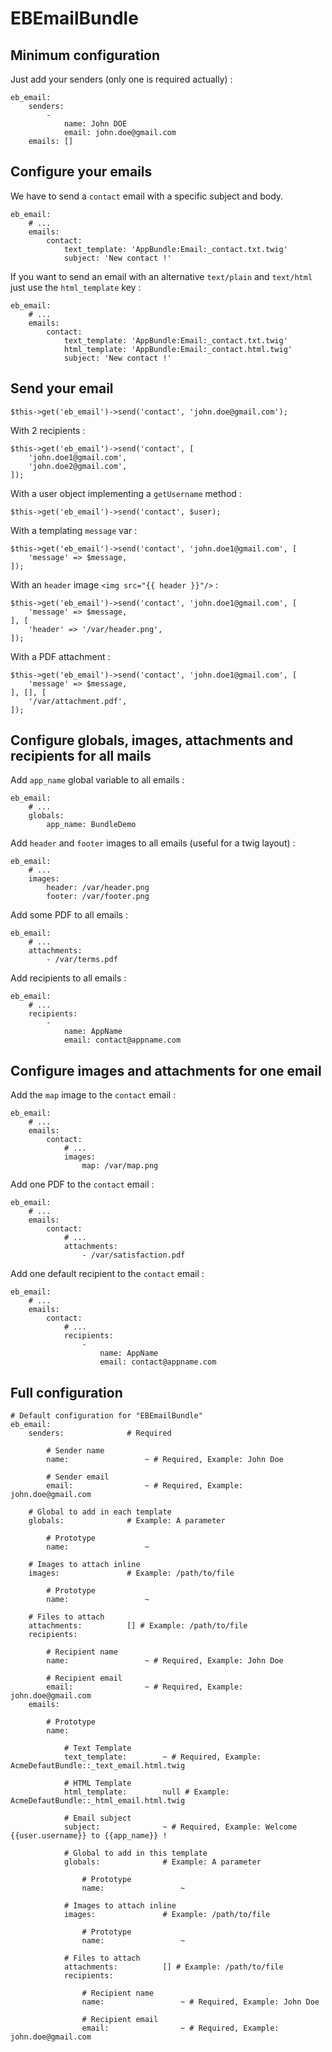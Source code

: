 # EBEmailBundle

## Minimum configuration

Just add your senders (only one is required actually) :

    eb_email:
        senders:
            -
                name: John DOE
                email: john.doe@gmail.com
        emails: []

## Configure your emails

We have to send a ``contact`` email with a specific subject and body.

    eb_email:
        # ...
        emails:
            contact:
                text_template: 'AppBundle:Email:_contact.txt.twig'
                subject: 'New contact !'

If you want to send an email with an alternative ``text/plain``
and ``text/html`` just use the ``html_template`` key :

    eb_email:
        # ...
        emails:
            contact:
                text_template: 'AppBundle:Email:_contact.txt.twig'
                html_template: 'AppBundle:Email:_contact.html.twig'
                subject: 'New contact !'

## Send your email

    $this->get('eb_email')->send('contact', 'john.doe@gmail.com');

With 2 recipients :

    $this->get('eb_email')->send('contact', [
        'john.doe1@gmail.com',
        'john.doe2@gmail.com',
    ]);

With a user object implementing a ``getUsername`` method :

    $this->get('eb_email')->send('contact', $user);

With a templating ``message`` var :

    $this->get('eb_email')->send('contact', 'john.doe1@gmail.com', [
        'message' => $message,
    ]);

With an ``header`` image ``<img src="{{ header }}"/>`` :

    $this->get('eb_email')->send('contact', 'john.doe1@gmail.com', [
        'message' => $message,
    ], [
        'header' => '/var/header.png',
    ]);

With a PDF attachment :

    $this->get('eb_email')->send('contact', 'john.doe1@gmail.com', [
        'message' => $message,
    ], [], [
        '/var/attachment.pdf',
    ]);

## Configure globals, images, attachments and recipients for all mails

Add ``app_name`` global variable to all emails :

    eb_email:
        # ...
        globals:
            app_name: BundleDemo

Add ``header`` and ``footer`` images to all emails (useful for a twig layout) :

    eb_email:
        # ...
        images:
            header: /var/header.png
            footer: /var/footer.png

Add some PDF to all emails :

    eb_email:
        # ...
        attachments:
            - /var/terms.pdf

Add recipients to all emails :

    eb_email:
        # ...
        recipients:
            -
                name: AppName
                email: contact@appname.com

## Configure images and attachments for one email

Add the ``map`` image to the ``contact`` email :

    eb_email:
        # ...
        emails:
            contact:
                # ...
                images:
                    map: /var/map.png

Add one PDF to the ``contact`` email :

    eb_email:
        # ...
        emails:
            contact:
                # ...
                attachments:
                    - /var/satisfaction.pdf

Add one default recipient to the ``contact`` email :

    eb_email:
        # ...
        emails:
            contact:
                # ...
                recipients:
                    -
                        name: AppName
                        email: contact@appname.com

## Full configuration

    # Default configuration for "EBEmailBundle"
    eb_email:
        senders:              # Required

            # Sender name
            name:                 ~ # Required, Example: John Doe

            # Sender email
            email:                ~ # Required, Example: john.doe@gmail.com

        # Global to add in each template
        globals:              # Example: A parameter

            # Prototype
            name:                 ~

        # Images to attach inline
        images:               # Example: /path/to/file

            # Prototype
            name:                 ~

        # Files to attach
        attachments:          [] # Example: /path/to/file
        recipients:

            # Recipient name
            name:                 ~ # Required, Example: John Doe

            # Recipient email
            email:                ~ # Required, Example: john.doe@gmail.com
        emails:

            # Prototype
            name:

                # Text Template
                text_template:        ~ # Required, Example: AcmeDefautBundle::_text_email.html.twig

                # HTML Template
                html_template:        null # Example: AcmeDefautBundle::_html_email.html.twig

                # Email subject
                subject:              ~ # Required, Example: Welcome {{user.username}} to {{app_name}} !

                # Global to add in this template
                globals:              # Example: A parameter

                    # Prototype
                    name:                 ~

                # Images to attach inline
                images:               # Example: /path/to/file

                    # Prototype
                    name:                 ~

                # Files to attach
                attachments:          [] # Example: /path/to/file
                recipients:

                    # Recipient name
                    name:                 ~ # Required, Example: John Doe

                    # Recipient email
                    email:                ~ # Required, Example: john.doe@gmail.com
